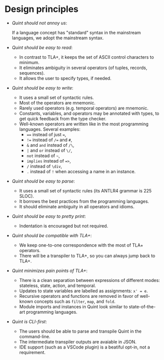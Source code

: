 # Design principles

- *Quint should not annoy us*:

  If a language concept has "standard" syntax in the mainstream languages,
  we adopt the mainstream syntax.

- *Quint should be easy to read*:

   - In contrast to TLA+, it keeps the set of ASCII control characters to minimum.
   - It eliminates ambiguity in several operators (of tuples, records, sequences).
   - It allows the user to specify types, if needed.

- *Quint should be easy to write*:

   - It uses a small set of syntactic rules.
   - Most of the operators are mnemonic.
   - Rarely used operators (e.g. temporal operators) are mnemonic.
   - Constants, variables, and operators may be annotated with types,
     to get quick feedback from the type checker.
   - Well-known operators are written like in the most programming languages.
     Several examples:
       * `==` instead of just `=`,
       * `!=` instead of `/=` and `#`,
       * `&` and `and` instead of `/\`,
       * `|` and `or` instead of `\/`,
       * `not` instead of `~`,
       * `implies` instead of `=>`,
       * `/` instead of `\div`,
       * `.` instead of `!` when accessing a name in an instance.

- *Quint should be easy to parse*:

   - It uses a small set of syntactic rules (its ANTLR4 grammar is 225 SLOC).
   - It borrows the best practices from the programming languages.
   - It should eliminate ambiguity in all operators and idioms.

- *Quint should be easy to pretty print*:

   - Indentation is encouraged but not required.

- *Quint should be compatible with TLA+*:

   - We keep one-to-one correspondence with the most of TLA+ operators.
   - There will be a transpiler to TLA+, so you can always jump back to TLA+.

- *Quint minimizes pain points of TLA+*:

   - There is a clean separation between expressions of different modes:
       stateless, state, action, and temporal.
   - Updates to state variables are labelled as assignments: `x' = e`.
   - Recursive operators and functions are removed in favor of
     well-known concepts such as `filter`, `map`, and `fold`.
   - Module imports and instances in Quint look similar to state-of-the-art
     programming languages.

- *Quint is CLI-first*:

   - The users should be able to parse and transpile Quint in the command-line.
   - The intermediate transpiler outputs are avaiable in JSON.
   - IDE support (such as a VSCode plugin) is a beatiful opt-in, not a requirement.
